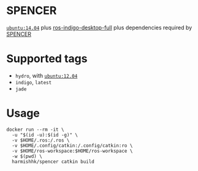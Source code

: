 # SPENCER

[`ubuntu:14.04`](https://hub.docker.com/_/ubuntu/) plus [ros-indigo-desktop-full](https://hub.docker.com/r/harmishhk/ros/) plus dependencies required by [SPENCER](http://spencer.eu)

#  Supported tags

- `hydro`, with [`ubuntu:12.04`](https://hub.docker.com/_/ubuntu/)
- `indigo`, `latest`
- `jade`

# Usage

```console
docker run --rm -it \
  -u "$(id -u):$(id -g)" \
  -v $HOME/.ros:/.ros \
  -v $HOME/.config/catkin:/.config/catkin:ro \
  -v $HOME/ros-workspace:$HOME/ros-workspace \
  -w $(pwd) \
  harmishhk/spencer catkin build
```
